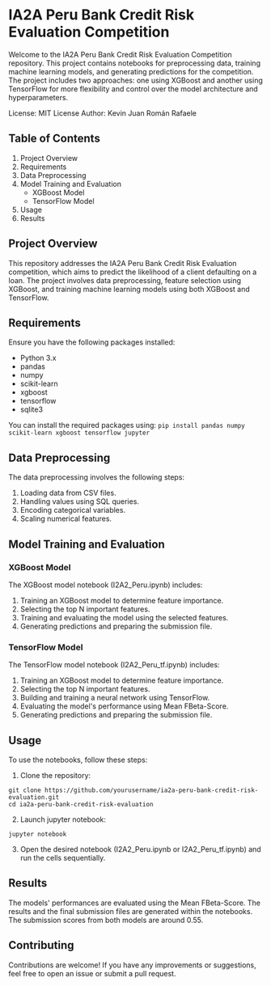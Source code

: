 # IA2A Peru Bank Credit Risk Evaluation Competition
Welcome to the IA2A Peru Bank Credit Risk Evaluation Competition repository. This project contains notebooks for preprocessing data, training machine learning models, and generating predictions for the competition. The project includes two approaches: one using XGBoost and another using TensorFlow for more flexibility and control over the model architecture and hyperparameters.

License: MIT License
Author: Kevin Juan Román Rafaele

## Table of Contents
1. Project Overview
2. Requirements
3. Data Preprocessing
4. Model Training and Evaluation
   - XGBoost Model
   - TensorFlow Model
5. Usage
6. Results

## Project Overview
This repository addresses the IA2A Peru Bank Credit Risk Evaluation competition, which aims to predict the likelihood of a client defaulting on a loan. The project involves data preprocessing, feature selection using XGBoost, and training machine learning models using both XGBoost and TensorFlow.

## Requirements
Ensure you have the following packages installed:
- Python 3.x
- pandas
- numpy
- scikit-learn
- xgboost
- tensorflow
- sqlite3

You can install the required packages using:
```pip install pandas numpy scikit-learn xgboost tensorflow jupyter```

## Data Preprocessing
The data preprocessing involves the following steps:
1. Loading data from CSV files.
2. Handling values using SQL queries.
3. Encoding categorical variables.
4. Scaling numerical features.

## Model Training and Evaluation
### XGBoost Model
The XGBoost model notebook (I2A2_Peru.ipynb) includes:
1. Training an XGBoost model to determine feature importance.
2. Selecting the top N important features.
3. Training and evaluating the model using the selected features.
4. Generating predictions and preparing the submission file.

### TensorFlow Model
The TensorFlow model notebook (I2A2_Peru_tf.ipynb) includes:
1. Training an XGBoost model to determine feature importance.
2. Selecting the top N important features.
3. Building and training a neural network using TensorFlow.
4. Evaluating the model's performance using Mean FBeta-Score.
5. Generating predictions and preparing the submission file.

## Usage
To use the notebooks, follow these steps:
1. Clone the repository:
```
git clone https://github.com/yourusername/ia2a-peru-bank-credit-risk-evaluation.git
cd ia2a-peru-bank-credit-risk-evaluation
```
2. Launch jupyter notebook:
```
jupyter notebook
```
3. Open the desired notebook (I2A2_Peru.ipynb or I2A2_Peru_tf.ipynb) and run the cells sequentially.

## Results
The models' performances are evaluated using the Mean FBeta-Score. The results and the final submission files are generated within the notebooks. The submission scores from both models are around 0.55.

## Contributing
Contributions are welcome! If you have any improvements or suggestions, feel free to open an issue or submit a pull request.
